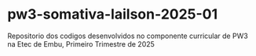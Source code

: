 # pw3-somativa-lailson-2025-01
Repositorio dos codigos desenvolvidos no componente curricular de PW3 na Etec de Embu, Primeiro Trimestre de 2025
